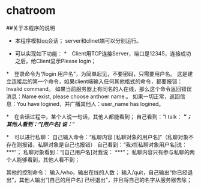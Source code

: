 chatroom
========
##关于本程序的说明

* 本程序模拟qq会话；
server和clinet端可以分别运行。

* 可以实现如下功能：
*　Client用TCP连接Server，端口是12345，连接成功之后，给Client显示Please login；

*　登录命令为“/login 用户名”，为简单起见，不要密码，只需要用户名。
这是建立连接后的第一个命令，如果client端输入任何其他格式的命令，都要报错：Invalid command。
如果当前服务器上有同名的人在线，那么这个命令返回错误消息：Name exist, please choose anthoer name.。
如果一切正常，返回信息：You have logined，并广播其他人：user_name has logined。

*　在会话过程中，某个人说一句话，其他人都能看到；
自己看到：“I talk： ***”；
其他人看到：“[用户名] 说：***”


*　可以进行私聊：
自己输入命令：“私聊内容  [私聊对象的用户名]”（私聊对象不存在则报错，私聊对象是自己也报错）
自己看到：“我对[私聊对象用户名]说： ***”；
私聊对象看到：“[自己用户名]对我说： ***”；
私聊内容只有参与私聊的两个人能够看到，其他人看不到；



其他的控制命令：
输入/who，输出在线的人数；
输入/quit，自己输出“你已经退出”，其他人输出“[自己的用户名] 已经退出”，并且将自己的名字从服务器去除；
